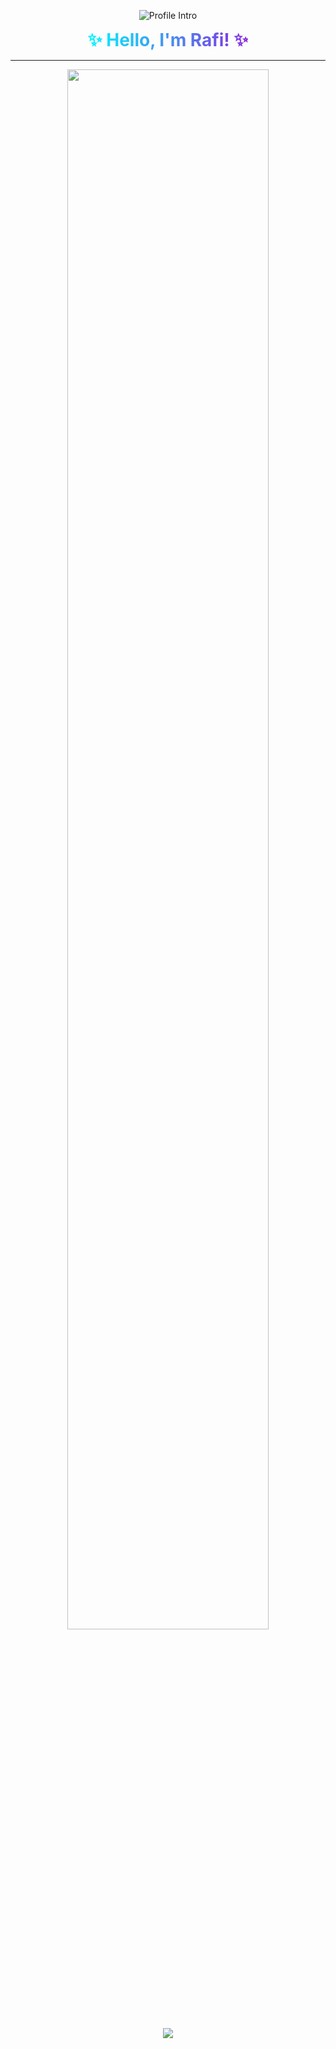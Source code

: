 <!-- Premium Portfolio Welcome (Static) -->

<p align="center">
  <!-- Typing-style Static Intro -->
  <img src="https://readme-typing-svg.herokuapp.com?font=Orbitron&weight=700&size=30&duration=4000&pause=1000&color=FF6EC7&center=true&vCenter=true&width=800&lines=👑+Welcome+to+My+Profile;🌌+A+Universe+of+Code+and+Creativity;🚀+1+Year+of+Experience;⚡+Building+Cool+and+Expensive+Things;💎+Coding+With+Style" alt="Profile Intro" />
</p>

<p align="center">
  <!-- Static Name Header -->
  <b><span style="font-size:28px; background: linear-gradient(90deg, #00F7FF, #8A2BE2); -webkit-background-clip: text; -webkit-text-fill-color: transparent;">✨ Hello, I'm Rafi! ✨</span></b>
</p>

<hr>

<!-- Static Gradient Divider -->
<p align="center">
  <img src="https://capsule-render.vercel.app/api?type=rect&color=gradient&height=3&section=header&width=800&reversal=true" width="80%">
</p>

<!-- Static Expensive Banner -->
<p align="center">
  <img src="https://capsule-render.vercel.app/api?type=waving&height=140&text=⚡+Welcome+to+Rafi's+Portfolio+⚡&fontSize=32&fontAlignY=35&color=gradient&fontColor=ffffff" />
</p>
